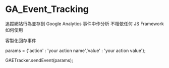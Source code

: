 # GA_Event_Tracking

追蹤網站行為並存到 Google Analytics 事件中作分析
不相依任何 JS Framework
如何使用

<script>
    gtOptions = {'googleID':'your GA ID','siteName' : '你的網站名稱'};
</script>
<script src="GAETracker.js"></script>

客製化回存事件

params = {'action' : 'your action name','value' : 'your action value'};

GAETracker.sendEvent(params);
